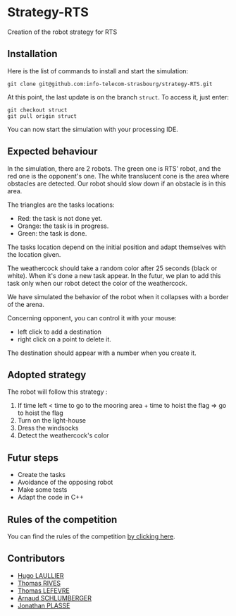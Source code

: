 # Strategy-RTS
Creation of the robot strategy for RTS

## Installation

Here is the list of commands to install and start the simulation:

`
git clone git@github.com:info-telecom-strasbourg/strategy-RTS.git
`

At this point, the last update is on the branch `struct`. 
To access it, just enter:

```
git checkout struct
git pull origin struct
```

You can now start the simulation with your processing IDE.


## Expected behaviour
In the simulation, there are 2 robots. The green one is RTS' robot, and the red one is the opponent's one. The white translucent cone is the area where obstacles are detected. Our robot should slow down if an obstacle is in this area.

The triangles are the tasks locations:

- Red: the task is not done yet.
- Orange: the task is in progress.
- Green: the task is done.

The tasks location depend on the initial position and adapt themselves with the location given.
  
The weathercock should take a random color after 25 seconds (black or white). When it's done a new task appear. In the futur, we plan to add this task only when our robot detect the color of the weathercock.

We have simulated the behavior of the robot when it collapses with a border of the arena.

Concerning opponent, you can control it with your mouse:
- left click to add a destination
- right click on a point to delete it.

The destination should appear with a number when you create it.


## Adopted strategy
The robot will follow this strategy :
1) If time left < time to go to the mooring area + time to hoist the flag => go to hoist the flag
2) Turn on the light-house
3) Dress the windsocks
4) Detect the weathercock's color

## Futur steps
- Create the tasks
- Avoidance of the opposing robot
- Make some tests
- Adapt the code in C++

## Rules of the competition
You can find the rules of the competition [by clicking here](https://www.coupederobotique.fr/wp-content/uploads/Eurobot2020_Rules_Cup_OFFICIAL_FR.pdf).

## Contributors
- [Hugo LAULLIER](https://github.com/HugoLaullier)
- [Thomas RIVES](https://github.com/ThomasRives)
- [Thomas LEFEVRE](https://github.com/Zaicu)
- [Arnaud SCHLUMBERGER](https://github.com/ArnaudSchlumberger)
- [Jonathan PLASSE](https://github.com/JonathanPlasse)